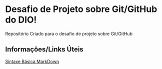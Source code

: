 # Desafio de Projeto sobre Git/GitHub do DIO!
Repositório Criado para o desafio de projeto sobre Git/GitHub

## Informações/Links Úteis
[Sintaxe Básica MarkDown](https://www.markdownguide.org/basic-syntax/)
